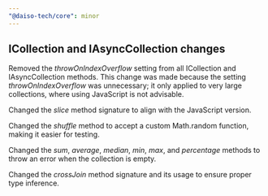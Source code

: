 ```yaml
---
"@daiso-tech/core": minor
---
```

## ICollection and IAsyncCollection changes
Removed the <i>throwOnIndexOverflow</i> setting from all ICollection and IAsyncCollection methods. This change was made because the setting <i>throwOnIndexOverflow</i> was unnecessary; it only applied to very large collections, where using JavaScript is not advisable.

Changed the <i>slice</i> method signature to align with the JavaScript version.

Changed the <i>shuffle</i> method to accept a custom Math.random function, making it easier for testing.

Changed the <i>sum</i>, <i>average</i>, <i>median</i>, <i>min</i>, <i>max</i>, and <i>percentage</i> methods to throw an error when the collection is empty.

Changed the <i>crossJoin</i> method signature and its usage to ensure proper type inference.